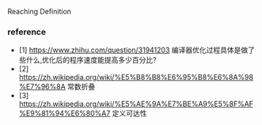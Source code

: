 Reaching Definition


### reference 
* [1] https://www.zhihu.com/question/31941203 编译器优化过程具体是做了些什么,优化后的程序速度能提高多少百分比?
* [2] https://zh.wikipedia.org/wiki/%E5%B8%B8%E6%95%B8%E6%8A%98%E7%96%8A 常数折叠
* [3] https://zh.wikipedia.org/wiki/%E5%AE%9A%E7%BE%A9%E5%8F%AF%E9%81%94%E6%80%A7 定义可达性
